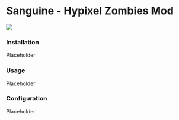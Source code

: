 # Sanguine - Hypixel Zombies Mod
<img src="https://pride-badges.pony.workers.dev/static/v1?label=transware&labelColor=%23555&stripeWidth=6&stripeColors=5BCEFA%2CF5A9B8%2CFFFFFF%2CF5A9B8%2C5BCEFA
">
### Installation
Placeholder

### Usage
Placeholder

### Configuration
Placeholder